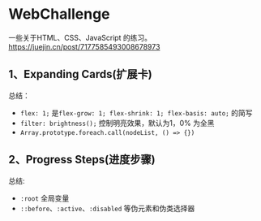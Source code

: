# WebChallenge

一些关于HTML、CSS、JavaScript 的练习。
https://juejin.cn/post/7177585493008678973

## 1、Expanding Cards(扩展卡)

总结：
+ `flex: 1;` 是`flex-grow: 1; flex-shrink: 1; flex-basis: auto;` 的简写
+ `filter: brightness();` 控制明亮效果，默认为1，0% 为全黑
+ `Array.prototype.foreach.call(nodeList, () => {})` 

## 2、Progress Steps(进度步骤)

总结:
+ `:root` 全局变量
+ `::before`、`:active`、`:disabled` 等伪元素和伪类选择器